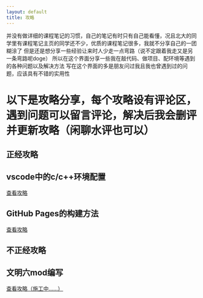 ```yaml
---
layout: default
title: 攻略
---
```


并没有做详细的课程笔记的习惯，自己的笔记有时只有自己能看懂，况且北大的同学里有课程笔记主页的同学还不少，优质的课程笔记很多，我就不分享自己的一团糊涂了
但是还是想分享一些经验让来时人少走一点弯路（说不定跟着我走又是另一条弯路呢doge）
所以在这个界面分享一些我在敲代码、做项目、配环境等遇到的各种问题以及解决方法
写在这个界面的多是朋友问过我且我也曾遇到过的问题，应该具有不错的实用性


# 以下是攻略分享，每个攻略设有评论区，遇到问题可以留言评论，解决后我会删评并更新攻略（闲聊水评也可以）

## 正经攻略

<div class="grid">
  <div class="project-card">
  <h2>vscode中的c/c++环境配置</h2>
    <div class="button-container">
      <a href="{{ '/tutorial/c_in_vscode' | relative_url }}" class="secondary">查看攻略</a>
    </div>
  </div>

  <div class="project-card">
  <h2>GitHub Pages的构建方法</h2>
    <div class="button-container">
      <a href="{{ '/tutorial/github_pages' | relative_url }}" class="secondary">查看攻略</a>
    </div>
  </div>
</div>

## 不正经攻略

<div class="grid">

  <div class="project-card">
  <h2>文明六mod编写</h2>
    <div class="button-container">
      <a href="{{ '/tutorial/c_in_vscode' | relative_url }}" class="secondary">查看攻略（施工中......）</a>
    </div>
  </div>

</div>